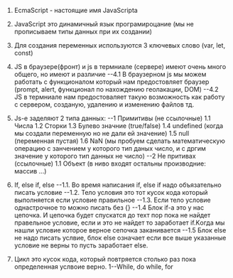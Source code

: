 1. EcmaScript - настоящие имя JavaScripta
2. JavaScript это динамичный язык програмироцание (мы не прописываем типы данных при их создании)
3. Для создания переменных используются 3 ключевых слово (var, let, const)
4. JS в браузере(фронт) и js в термниале (сервере) имеют очень много общего, но имеют и различие
   --4.1 В браузерном js мы можем работать с функционалом который нам предостовляет браузер (prompt, alert, функционал по нахождению геолакации, DOM)
   --4.2 JS в термниале нам предостоваляет такую возможность как работу с сервером, созданую, удалению и изменению файлов тд.
5. Js-e заделяют 2 типа данных:
   --1 Примитивы (не ссылочные)
   1.1 Числа
   1.2 Стoрки
   1.3 Булево значние (true/false)
   1.4 undefined (когда мы создали переменную но не дали ей значение)
   1.5 null (переменная пустая)
   1.6 NaN (мы пробуем сделать математическую операцию с занчением у которого тип даных число, и с дргим значение у которого тип данных не число)
   --2 Не притивах (ссылочные)
   1.1 Объект (в ниво входят остальны производние: массив ...)

6. If, else if, else
   --1.1. Во время написания if, else if надо объязательно писать условие
   --1.2. Тело условия это тот кусок кода который выполняется если условие правильное
   --1.3. Если тело условие однастрочное то можно писать без {}
   --1.4 Блок if-а это у нас цeпочка. И цeпочка будет спускатся до техт пор пока не найдет правельное условие, если и это не найдет то заработает if.Kогда мы нашли условие которое верное сепочка заканивается
   --1.5 Блок else не надо писать услвие, блок else означает если все выше указанные условие не верны то пусть заработает else.

7. Цикл это кусок кода, который повтряется столько раз пока определенная услвоие верно.
   1--While, do while, for
